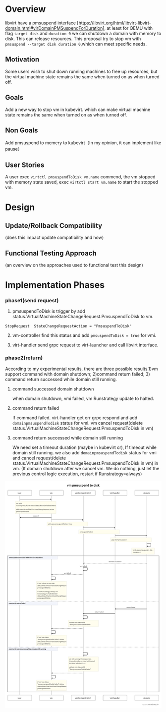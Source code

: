# Overview
libvirt have a pmsuspend interface [https://libvirt.org/html/libvirt-libvirt-domain.html#virDomainPMSuspendForDuration], at least for QEMU with flag `target disk` and `duration 0` we can shutdown a domain with  memory to disk. This can release resources. This proposal try to stop vm with `pmsuspend --target disk duration 0`,which can meet specific needs.

## Motivation
Some users wish to shut down running machines to free up resources, but the virtual machine state remains the same when turned on as when turned off.

## Goals
Add a new way to stop vm in kubevirt. which can make virtual machine state remains the same when turned on as when turned off.

## Non Goals
Add pmsuspend to memery to kubevirt（In my opinion, it can implement like pause）

## User Stories

A user exec `virtctl pmsuspendToDisk vm.name` commend, the vm stopped with memory state saved, exec `virtctl start vm.name` to start the stopped vm.

# Design


## Update/Rollback Compatibility
(does this impact update compatibility and how)

## Functional Testing Approach
(an overview on the approaches used to functional test this design)

# Implementation Phases

### phase1(send request)

1. pmsuspendToDisk is trigger by add status.VirtualMachineStateChangeRequest.PmsuspendToDisk to vm.

```
StopRequest  StateChangeRequestAction = "PmsuspendToDisk"
```

2. vm-controller find this status and add `pmsuspendToDisk = true` for vmi.

3. virt-handler send grpc request to virt-launcher and call libvirt interface.

### phase2(return)

According to my experimental results, there are three possible results.1)vm support command with domain shutdown; 2)command return failed; 3) command return successed while domain still running.

1) command successed domain shutdown

   when domain shutdown, vmi failed, vm Runstrategy update to halted.

2) command return failed
   
   If command failed. virt-handler get err grpc respond and add `domainpmsuspendTodisk` status for vmi. vm cancel request(delete status.VirtualMachineStateChangeRequest.PmsuspendToDisk in vm)
   
3) command return successed while domain still running
   
   We need set a timeout duration (maybe in kubevirt cr), If timeout while domain still running. we also add `domainpmsuspendTodisk` status for vmi and cancel request(delete status.VirtualMachineStateChangeRequest.PmsuspendToDisk in vm) in vm. (If domain shutdown after we cancel vm. We do nothing, just let the previous control logic execution, restart if Runstrategy=always)



![](pmsuspend-to-disk/pmsuspend-to-disk-flow.png)
